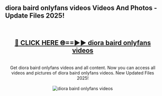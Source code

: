 <h2>diora baird onlyfans videos Videos And Photos - Update Files 2025!</h2>
<br>
<div align="center">
<h2><a href="https://linkcuts.com/hfmhzwbr" rel="nofollow">🔴 CLICK HERE 🌐==►► diora baird onlyfans videos</a></h2>
<br>
Get diora baird onlyfans videos and all content. Now you can access all videos and pictures of diora baird onlyfans videos. New Updated Files 2025!
<br>
<br>
<a href="https://linkcuts.com/hfmhzwbr" rel="nofollow" data-target="animated-image.originalLink"><img src="https://i.ibb.co.com/WyWwxjT/player-gif2.gif" alt="diora baird onlyfans videos" style="max-width: 100%; display: inline-block;" data-target="animated-image.originalImage"></a>
</div>
<br>